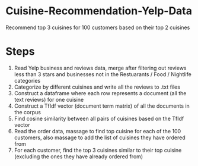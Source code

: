 # Cuisine-Recommendation-Yelp-Data
 Recommend top 3 cuisines for 100 customers based on their top 2 cuisines
 
 # Steps
 1. Read Yelp business and reviews data, merge after filtering out reviews less than 3 stars and businesses not in the Restuarants / Food / Nightlife categories
 2. Categorize by different cuisines and write all the reviews to .txt files 
 3. Construct a dataframe where each row represents a document (all the text reviews) for one cuisine
 4. Construct a TfIdf vector (document term matrix) of all the documents in the corpus 
 5. Find cosine similarity between all pairs of cuisines based on the TfIdf vector 
 6. Read the order data, massage to find top cuisine for each of the 100 customers, also massage to add the list of cuisines they have ordered from
 7. For each customer, find the top 3 cuisines similar to their top cuisine (excluding the ones they have already ordered from)
